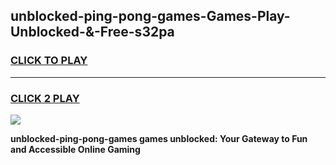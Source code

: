 
## unblocked-ping-pong-games-Games-Play-Unblocked-&-Free-s32pa
<h3>
<a href="https://premium76.site?title=unblocked-ping-pong-games&ref=24A">CLICK TO PLAY</a></h3>
<hr>

<h3>
<a href="https://premium76.site?title=unblocked-ping-pong-games&ref=24A">CLICK 2 PLAY</a>
  
</h3>

<a href="https://premium76.site?title=unblocked-ping-pong-games&ref=24A"><img src="https://clearcache.store/games.png"></a>


**unblocked-ping-pong-games games unblocked: Your Gateway to Fun and Accessible Online Gaming**
